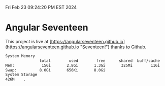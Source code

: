 Fri Feb 23 09:24:20 PM EST 2024

# Angular Seventeen


This project is live at [https://angularseventeen.github.io](https://angularseventeen.github.io "Seventeen!") thanks to Github.

```bash
System Memory
               total        used        free      shared  buff/cache   available
Mem:            15Gi       2.8Gi       1.3Gi       325Mi        11Gi        12Gi
Swap:          8.0Gi       656Ki       8.0Gi
System Storage
426M	.
```
```bash
